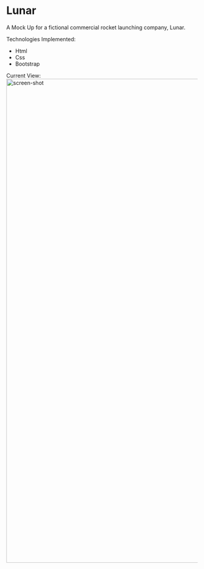 # Lunar
A Mock Up for a fictional commercial rocket launching company, Lunar.


Technologies Implemented: 

- Html
- Css
- Bootstrap

Current View:
<img width="1275" alt="screen-shot" src="https://cloud.githubusercontent.com/assets/23460902/26067500/55d3e192-394f-11e7-9dbe-b6781366ca90.png">
